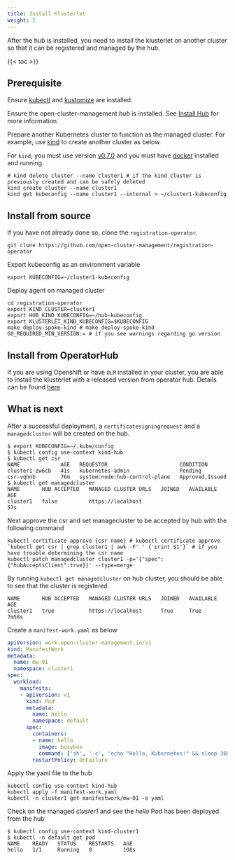 ```yaml
---
title: Install Klusterlet
weight: 2
---
```


After the hub is installed, you need to install the klusterlet on another cluster so that it can be registered and managed by the hub.

<!-- spellchecker-disable -->

{{< toc >}}

<!-- spellchecker-enable -->

## Prerequisite

Ensure [kubectl](https://kubernetes.io/docs/tasks/tools/install-kubectl) and [kustomize](https://kubernetes-sigs.github.io/kustomize/installation) are installed.

Ensure the open-cluster-management _hub_ is installed. See [Install Hub](install-hub.md) for more information.

Prepare another Kubernetes cluster to function as the managed cluster. For example, use [kind](https://kind.sigs.k8s.io/docs/user/quick-start) to create another cluster as below.

For `kind`, you must use version [v0.7.0](https://github.com/kubernetes-sigs/kind/releases/tag/v0.7.0) and you must have [docker](https://docs.docker.com/get-started) installed and running.

```Shell
# kind delete cluster --name cluster1 # if the kind cluster is previously created and can be safely deleted
kind create cluster --name cluster1
kind get kubeconfig --name cluster1 --internal > ~/cluster1-kubeconfig
```

## Install from source

If you have not already done so, clone the `registration-operator`.

```Shell
git clone https://github.com/open-cluster-management/registration-operator
```

Export kubeconfig as an environment variable

```
export KUBECONFIG=~/cluster1-kubeconfig
```

Deploy agent on managed cluster

```Shell
cd registration-operator
export KIND_CLUSTER=cluster1
export HUB_KIND_KUBECONFIG=~/hub-kubeconfig
export KLUSTERLET_KIND_KUBECONFIG=$KUBECONFIG
make deploy-spoke-kind # make deploy-spoke-kind GO_REQUIRED_MIN_VERSION:= # if you see warnings regarding go version
```

## Install from OperatorHub
If you are using Openshift or have `OLM` installed in your cluster, you are able to install the klusterlet with a released version from operator hub. Details can be found [here](https://operatorhub.io/operator/klusterlet)

## What is next

After a successful deployment, a `certificatesigningrequest` and a `managedcluster` will
be created on the hub.

```Shell
$ export KUBECONFIG=~/.kube/config
$ kubectl config use-context kind-hub
$ kubectl get csr
NAME             AGE   REQUESTOR                       CONDITION
cluster1-zw6cb   41s   kubernetes-admin                Pending
csr-vqhnb        76m   system:node:hub-control-plane   Approved,Issued
$ kubectl get managedcluster
NAME       HUB ACCEPTED   MANAGED CLUSTER URLS   JOINED   AVAILABLE   AGE
cluster1   false          https://localhost                           57s
```

Next approve the csr and set managecluster to be accepted by hub with the following command

```Shell
kubectl certificate approve {csr name} # kubectl certificate approve `kubectl get csr | grep cluster1 | awk -F' ' {'print $1'}` # if you have trouble determining the csr name
kubectl patch managedcluster cluster1 -p='{"spec":{"hubAcceptsClient":true}}' --type=merge
```

By running `kubectl get managedcluster` on hub cluster, you should be able to see that the cluster is registered

```Shell
NAME       HUB ACCEPTED   MANAGED CLUSTER URLS   JOINED   AVAILABLE   AGE
cluster1   true           https://localhost      True     True        7m58s
```

Create a `manifest-work.yaml` as below

```yaml
apiVersion: work.open-cluster-management.io/v1
kind: ManifestWork
metadata:
  name: mw-01
  namespace: cluster1
spec:
  workload:
    manifests:
    - apiVersion: v1
      kind: Pod
      metadata:
        name: hello
        namespace: default
      spec:
        containers:
        - name: hello
          image: busybox
          command: ['sh', '-c', 'echo "Hello, Kubernetes!" && sleep 3600']
        restartPolicy: OnFailure
```

Apply the yaml file to the hub

```Shell
kubectl config use-context kind-hub
kubectl apply -f manifest-work.yaml
kubectl -n cluster1 get manifestwork/mw-01 -o yaml
```

Check on the managed _cluster1_ and see the _hello_ Pod has been deployed from the hub

```Shell
$ kubectl config use-context kind-cluster1
$ kubectl -n default get pod
NAME    READY   STATUS    RESTARTS   AGE
hello   1/1     Running   0          108s
```